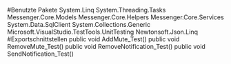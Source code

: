 #Benutzte Pakete
System.Linq
System.Threading.Tasks
Messenger.Core.Models
Messenger.Core.Helpers
Messenger.Core.Services
System.Data.SqlClient
System.Collections.Generic
Microsoft.VisualStudio.TestTools.UnitTesting
Newtonsoft.Json.Linq
#Exportschnittstellen
public void AddMute_Test()
public void RemoveMute_Test()
public void RemoveNotification_Test()
public void SendNotification_Test()
